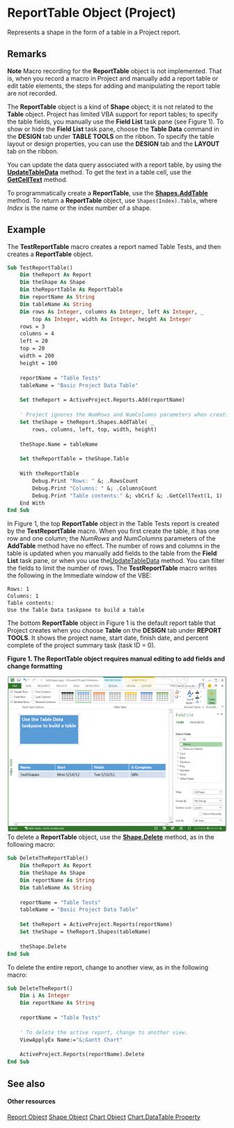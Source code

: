 
# ReportTable Object (Project)
Represents a shape in the form of a table in a Project report.

## Remarks


 **Note**  Macro recording for the  **ReportTable** object is not implemented. That is, when you record a macro in Project and manually add a report table or edit table elements, the steps for adding and manipulating the report table are not recorded.

The  **ReportTable** object is a kind of **Shape** object; it is not related to the **Table** object. Project has limited VBA support for report tables; to specify the table fields, you manually use the **Field List** task pane (see Figure 1). To show or hide the **Field List** task pane, choose the **Table Data** command in the **DESIGN** tab under **TABLE TOOLS** on the ribbon. To specify the table layout or design properties, you can use the **DESIGN** tab and the **LAYOUT** tab on the ribbon.

You can update the data query associated with a report table, by using the  **[UpdateTableData](5a5b1ed3-779e-7be5-6bd5-2ba544e0d27f.md)** method. To get the text in a table cell, use the **[GetCellText](dcdcbd8d-28e8-eb4e-e0cd-8caac511ade3.md)** method.

To programmatically create a  **ReportTable**, use the  **[Shapes.AddTable](d4f9942b-ebd5-20e6-c8d4-f7107d1e1eab.md)** method. To return a **ReportTable** object, use `Shapes(Index).Table`, where  _Index_ is the name or the index number of a shape.


## Example

The  **TestReportTable** macro creates a report named Table Tests, and then creates a **ReportTable** object.


```vb
Sub TestReportTable()
    Dim theReport As Report
    Dim theShape As Shape
    Dim theReportTable As ReportTable
    Dim reportName As String
    Dim tableName As String
    Dim rows As Integer, columns As Integer, left As Integer, _
        top As Integer, width As Integer, height As Integer    
    rows = 3
    columns = 4
    left = 20
    top = 20
    width = 200
    height = 100
    
    reportName = "Table Tests"
    tableName = "Basic Project Data Table"
    
    Set theReport = ActiveProject.Reports.Add(reportName)
    
    ' Project ignores the NumRows and NumColumns parameters when creating a ReportTable.
    Set theShape = theReport.Shapes.AddTable( _
        rows, columns, left, top, width, height)
    
    theShape.Name = tableName
    
    Set theReportTable = theShape.Table
    
    With theReportTable
        Debug.Print "Rows: " &; .RowsCount
        Debug.Print "Columns: " &; .ColumnsCount
        Debug.Print "Table contents:" &; vbCrLf &; .GetCellText(1, 1)
    End With
End Sub
```

In Figure 1, the top  **ReportTable** object in the Table Tests report is created by the **TestReportTable** macro. When you first create the table, it has one row and one column; the _NumRows_ and _NumColumns_ parameters of the **AddTable** method have no effect. The number of rows and columns in the table is updated when you manually add fields to the table from the **Field List** task pane, or when you use the[UpdateTableData](5a5b1ed3-779e-7be5-6bd5-2ba544e0d27f.md) method. You can filter the fields to limit the number of rows. The **TestReportTable** macro writes the following in the Immediate window of the VBE:




```
Rows: 1
Columns: 1
Table contents:
Use the Table Data taskpane to build a table
```

The bottom  **ReportTable** object in Figure 1 is the default report table that Project creates when you choose **Table** on the **DESIGN** tab under **REPORT TOOLS**. It shows the project name, start date, finish date, and percent complete of the project summary task (task ID = 0).


**Figure 1. The ReportTable object requires manual editing to add fields and change formatting**

![The ReportTable object requires manual editing](images/pj15_VBA_ReportTableObject.gif)To delete a  **ReportTable** object, use the **[Shape.Delete](b8e01778-85d4-a8bc-5ebe-1489bb79ce7b.md)** method, as in the following macro:




```vb
Sub DeleteTheReportTable()
    Dim theReport As Report
    Dim theShape As Shape
    Dim reportName As String
    Dim tableName As String
    
    reportName = "Table Tests"
    tableName = "Basic Project Data Table"
    
    Set theReport = ActiveProject.Reports(reportName)
    Set theShape = theReport.Shapes(tableName)
    
    theShape.Delete
End Sub
```

To delete the entire report, change to another view, as in the following macro:




```vb
Sub DeleteTheReport()
    Dim i As Integer
    Dim reportName As String
    
    reportName = "Table Tests"
    
    ' To delete the active report, change to another view.
    ViewApplyEx Name:="&;Gantt Chart"
    
    ActiveProject.Reports(reportName).Delete
End Sub
```


## See also


#### Other resources


[Report Object](38ef993e-e5cd-b451-06aa-41eb0e93450e.md)
[Shape Object](d2b32bcd-5595-a4a7-9772-feb25fd0103a.md)
[Chart Object](810d4ec1-69d2-c432-b9da-57042b783b85.md)
[Chart.DataTable Property](858ba41c-a96c-0c3d-0faf-dcfcc448c6f9.md)